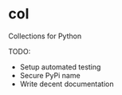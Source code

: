 # col
Collections for Python

TODO:
- Setup automated testing
- Secure PyPi name
- Write decent documentation
